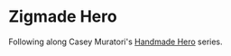 # Zigmade Hero

Following along Casey Muratori's [Handmade Hero](https://handmadehero.org/) series.
